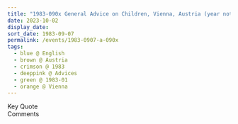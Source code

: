 ```yaml
---
title: "1983-090x General Advice on Children, Vienna, Austria (year not sure) from the book Raising Children in Sahaja Yoga, Pages 54 and 55"
date: 2023-10-02
display_date: 
sort_date: 1983-09-07
permalink: /events/1983-0907-a-090x
tags:
  - blue @ English
  - brown @ Austria
  - crimson @ 1983
  - deeppink @ Advices
  - green @ 1983-01
  - orange @ Vienna
---
```


<wave-list>
  <list-title color="green" width="75">Key Quote</list-title>
  <list-item color="BlanchedAlmond"  width="200"></list-item>
  <list-item color="Lavender"></list-item>
  <list-item color="BlanchedAlmond"></list-item>
</wave-list>

<br>

<wave-list>
  <list-title color="green" width="75">Comments</list-title>
  <list-item color="BlanchedAlmond"  width="200"></list-item>
  <list-item color="Lavender"></list-item>
  <list-item color="BlanchedAlmond"></list-item>
</wave-list>